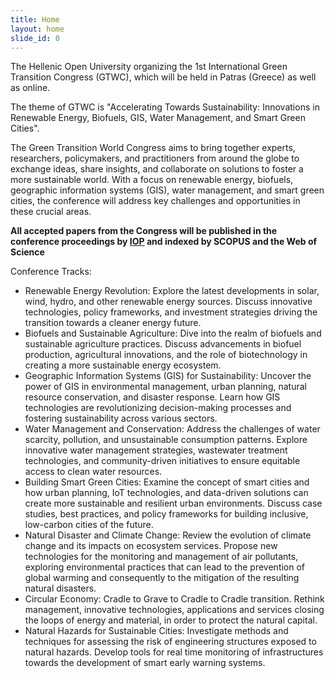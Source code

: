 ```yaml
---
title: Home
layout: home
slide_id: 0
---
```

The Hellenic Open University organizing the 1st International Green Transition Congress
(GTWC), which will be held in Patras (Greece) as well as online.

The theme of GTWC is "Accelerating Towards Sustainability: Innovations in Renewable Energy, Biofuels, GIS, Water Management, and Smart Green Cities".

 The Green Transition World Congress aims to bring together experts, researchers, policymakers, and practitioners from around the globe to exchange ideas, share insights, and collaborate on solutions to foster a more sustainable world. With a focus on renewable energy, biofuels, geographic information systems (GIS), water management, and smart green cities, the conference will address key challenges and opportunities in these crucial areas.

**All accepted papers from the Congress will be published in the conference proceedings by [IOP](https://ioppublishing.org/) and indexed by SCOPUS and the Web of Science**

Conference Tracks:
* Renewable Energy Revolution: Explore the latest developments in solar, wind, hydro, and other renewable energy sources. Discuss innovative technologies, policy frameworks, and investment strategies driving the transition towards a cleaner energy future.
* Biofuels and Sustainable Agriculture: Dive into the realm of biofuels and sustainable agriculture practices. Discuss advancements in biofuel production, agricultural innovations, and the role of biotechnology in creating a more sustainable energy ecosystem.
* Geographic Information Systems (GIS) for Sustainability: Uncover the power of GIS in environmental management, urban planning, natural resource conservation, and disaster response. Learn how GIS technologies are revolutionizing decision-making processes and fostering sustainability across various sectors.
* Water Management and Conservation: Address the challenges of water scarcity, pollution, and unsustainable consumption patterns. Explore innovative water management strategies, wastewater treatment technologies, and community-driven initiatives to ensure equitable access to clean water resources.
* Building Smart Green Cities: Examine the concept of smart cities and how urban planning, IoT technologies, and data-driven solutions can create more sustainable and resilient urban environments. Discuss case studies, best practices, and policy frameworks for building inclusive, low-carbon cities of the future.
* Natural Disaster and Climate Change: Review the evolution of climate change and its impacts on ecosystem services. Propose new technologies for the monitoring and management of air pollutants, exploring environmental practices that can lead to the prevention of global warming and consequently to the mitigation of the resulting natural disasters.
* Circular Economy: Cradle to Grave to Cradle to Cradle transition. Rethink management, innovative technologies, applications and services closing the loops of energy and material, in order to protect the natural capital.
* Natural Hazards for Sustainable Cities: Investigate methods and techniques for assessing the risk of engineering structures exposed to natural hazards. Develop tools for real time monitoring of infrastructures towards the development of smart early warning systems.
 